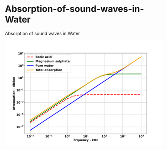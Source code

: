 # Absorption-of-sound-waves-in-Water
Absorption of sound waves in Water

![png](SoundWavesinWater.png)
